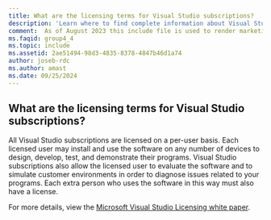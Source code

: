 ```yaml
---
title: What are the licensing terms for Visual Studio subscriptions? 
description: 'Learn where to find complete information about Visual Studio licensing terms'
comment:  As of August 2023 this include file is used to render marketing FAQ content for VS Subscriptions in the following portals - VSCom, Manage, and My portals. It was not used for learn.microsoft.com content at that time.  SMEs are Evan Windom and Larissa Crawford of Red Door Collaborative and Sharvari Dighe.
ms.faqid: group4_4
ms.topic: include
ms.assetid: 2ae51494-98d3-4835-8378-4847b46d1a74
author: joseb-rdc
ms.author: amast
ms.date: 09/25/2024
---
```


## What are the licensing terms for Visual Studio subscriptions? 

All Visual Studio subscriptions are licensed on a per-user basis.  Each licensed user may install and use the software on any number of devices to design, develop, test, and demonstrate their programs.  Visual Studio subscriptions also allow the licensed user to evaluate the software and to simulate customer environments in order to diagnose issues related to your programs.  Each extra person who uses the software in this way must also have a license. 

For more details, view the [Microsoft Visual Studio Licensing white paper](https://aka.ms/vslicensing). 